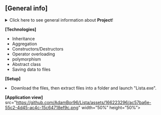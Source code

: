 ## **[General info]**
<details>
<summary>Click here to see general information about <b>Project</b>!</summary>
This is a list of students containing data such as: names, surnames, subjects, points and grades. The list can be modified by adding a new student and deleting it.
</details>

<b>[Technologies]</b>
<ul>
<li>Inheritance</li>
<li>Aggregation</li>
<li>Constructors/Destructors</li>
<li>Operator overloading</li>
<li>polymorphism</li>
<li>Abstract class</li>
<li>Saving data to files</li>
</ul>

<b>[Setup]</b>
<li>Download the files, then extract files into a folder and launch "Lista.exe".</li>

<b>[Application view]</b>
<img> src="https://github.com/AdamBor96/Lista/assets/166223296/ac57ba6e-55c2-4d45-ac4c-15c64718ef9c.png" width=”50%” height=”50%”></img>

